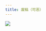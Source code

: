 ```yaml
---
title: 废稿（可恶）
---
```

<imageview
    title="又废了一个" 
    tagline="这堆东西我搞了2天(╯‵□′)╯︵┻━┻"
    :imgprop="[
        {'text': '制作者', 'value': 'Starcloudsea'},
        {'text': '软件', 'value': 'Blender'},
        {'text': '渲染器', 'value': 'Cycles'},
        {'text': '滤镜', 'value': '忘了😅'},
        {'text': '分辨率', 'value': '2160x2160'},
    ]">
    <img src="/Images/docs/Shared/Blogs/MediaLibrary/Images/Favorite/CD/无标题.png"/>
</imageview>
